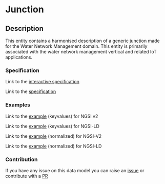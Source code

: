 # Junction

## Description 

This entity contains a harmonised description of a generic junction made for
the Water Network Management domain. This entity is primarily associated
with the water network management vertical and related IoT applications.

### Specification

Link to the [interactive specification](https://swagger.lab.fiware.org/?url=https://smart-data-models.github.io/dataModel.WaterNetworkManagement/Junction/swagger.yaml)

Link to the [specification](https://github.com/smart-data-models/dataModel.WaterNetworkManagement/blob/master/Junction/doc/spec.md)
### Examples

Link to the [example](https://smart-data-models.github.io/dataModel.WaterNetworkManagement/Junction/examples/example.json) (keyvalues) for NGSI v2

Link to the [example](https://smart-data-models.github.io/dataModel.WaterNetworkManagement/Junction/examples/example.jsonld) (keyvalues) for NGSI-LD

Link to the [example](https://smart-data-models.github.io/dataModel.WaterNetworkManagement/Junction/examples/example-normalized.json) (normalized) for NGSI-V2

Link to the [example](https://smart-data-models.github.io/dataModel.WaterNetworkManagement/Junction/examples/example-normalized.jsonld) (normalized) for NGSI-LD
### Contribution

 If you have any issue on this data model you can raise an [issue](https://github.com/smart-data-models/dataModel.WaterNetworkManagement/issues)  or contribute with a [PR](https://github.com/smart-data-models/dataModel.WaterNetworkManagement/pulls)